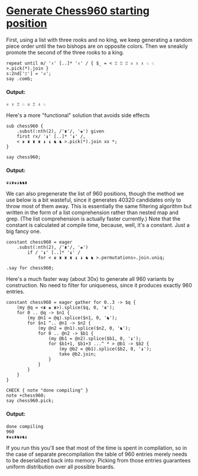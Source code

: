 [1]: http://rosettacode.org/wiki/Generate_Chess960_starting_position

# [Generate Chess960 starting position][1]

First, using a list with three rooks and no king, we keep generating a random piece order until the two bishops are on opposite colors. Then we sneakily promote the second of the three rooks to a king.

```perl6
repeat until m/ '♗' [..]* '♗' / { $_ = < ♖ ♖ ♖ ♕ ♗ ♗ ♘ ♘ >.pick(*).join }
s:2nd['♖'] = '♔';
say .comb;
```

#### Output:
```
♕ ♗ ♖ ♘ ♔ ♖ ♗ ♘
```


Here's a more "functional" solution that avoids side effects

```perl6
sub chess960 {
    .subst(:nth(2), /'♜'/, '♚') given
    first rx/ '♝' [..]* '♝' /,
    < ♛ ♜ ♜ ♜ ♝ ♝ ♞ ♞ >.pick(*).join xx *;
}
 
say chess960;
```

#### Output:
```
♛♝♜♚♝♞♞♜
```


We can also pregenerate the list of 960 positions, though the method we use below is a bit wasteful, since it
generates 40320 candidates only to throw most of them away. This is essentially the same filtering algorithm
but written in the form of a list comprehension rather than nested map and grep. (The list comprehension is actually faster currently.) Note that the constant is calculated at compile time, because, well, it's a constant. Just a big fancy one.

```perl6
constant chess960 = eager
    .subst(:nth(2), /'♜'/, '♚') 
        if / '♝' [..]* '♝' /
            for < ♛ ♜ ♜ ♜ ♝ ♝ ♞ ♞ >.permutations».join.uniq;
 
.say for chess960;
```


Here's a much faster way (about 30x) to generate all 960 variants by construction. No need to filter for uniqueness, since it produces exactly 960 entries.

```perl6
constant chess960 = eager gather for 0..3 -> $q {
    (my @q = <♜ ♚ ♜>).splice($q, 0, '♛');
    for 0 .. @q -> $n1 {
        (my @n1 = @q).splice($n1, 0, '♞');
        for $n1 ^.. @n1 -> $n2 {
            (my @n2 = @n1).splice($n2, 0, '♞');
            for 0 .. @n2 -> $b1 {
                (my @b1 = @n2).splice($b1, 0, '♝');
                for $b1+1, $b1+3 ...^ * > @b1 -> $b2 {
                    (my @b2 = @b1).splice($b2, 0, '♝');
                    take @b2.join;
                }
            }
        }
    }
}
 
CHECK { note "done compiling" }
note +chess960;
say chess960.pick;
```

#### Output:
```
done compiling
960
♜♚♝♜♞♛♞♝
```


If you run this you'll see that most of the time is spent in compilation, so in the case of separate precompilation the table of 960 entries merely needs to be deserialized back into memory. Picking from those entries guarantees uniform distribution over all possible boards.